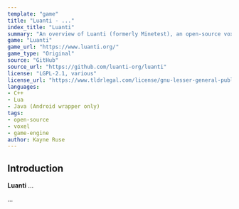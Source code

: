 ```yaml
---
template: "game"
title: "Luanti - ..."
index_title: "Luanti"
summary: "An overview of Luanti (formerly Minetest), an open-source voxel game."
game: "Luanti"
game_url: "https://www.luanti.org/"
game_type: "Original"
source: "GitHub"
source_url: "https://github.com/luanti-org/luanti"
license: "LGPL-2.1, various"
license_url: "https://www.tldrlegal.com/license/gnu-lesser-general-public-license-v2-1-lgpl-2-1"
languages:
- C++
- Lua
- Java (Android wrapper only)
tags:
- open-source
- voxel
- game-engine
author: Kayne Ruse
---
```


## Introduction

**Luanti** ...

...